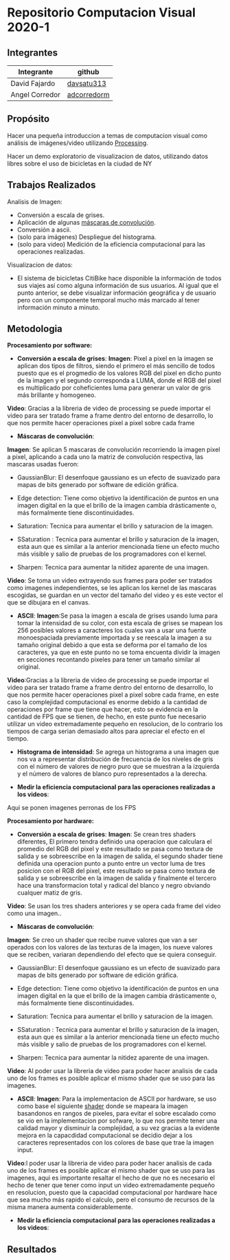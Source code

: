 # Repositorio Computacion Visual 2020-1

## Integrantes

|       Integrante      |                 github                        |
|-----------------------|-----------------------------------------------|
| David Fajardo| [davsatu313](https://github.com/davsatu313) |
| Angel Corredor   | [adcorredorm](https://github.com/adcorredorm)       |


## Propósito

Hacer una pequeña introduccion a temas de computacion visual como análisis de imágenes/video utilizando [Processing](https://processing.org/).

Hacer un demo exploratorio de visualizacion de datos, utilizando datos libres sobre el uso de bicicletas en la ciudad de NY

## Trabajos Realizados

Analisis de Imagen:

* Conversión a escala de grises.
* Aplicación de algunas [máscaras de convolución](https://en.wikipedia.org/wiki/Kernel_(image_processing)).
* Conversión a ascii.
* (solo para imágenes) Despliegue del histograma.
* (solo para video) Medición de la eficiencia computacional para las operaciones realizadas.

Visualizacion de datos:

* El sistema de bicicletas CitiBike hace disponible la información de todos sus viajes así como alguna información de sus usuarios. Al igual que el punto anterior, se debe visualizar información geográfica y de usuario pero con un componente temporal mucho más marcado al tener información minuto a minuto. 


## Metodologia
**Procesamiento por software:**

*  **Conversión a escala de grises**: 
**Imagen**: Pixel a pixel en la imagen se aplican dos tipos de filtros, siendo el primero el más sencillo de todos puesto que es el progmedio de los valores RGB del pixel en dicho punto de la imagen y el segundo corresponda a LUMA, donde el RGB del pixel es multiplicado por coheficientes luma para generar un valor de gris más brillante y homogeneo.

**Video**: Gracias a la libreria de video de processing se puede importar el video para ser tratado frame a frame dentro del entorno de desarrollo, lo que nos permite hacer operaciones pixel a pixel sobre cada frame

*  **Máscaras de convolución**: 

**Imagen**: Se  aplican  5 mascaras de convolución recorriendo la imagen pixel a pixel, aplicando a cada uno la matriz de convolución respectiva, las mascaras usadas fueron:

* GaussianBlur: El desenfoque gaussiano es un efecto de suavizado para mapas de bits generado por software de edición gráfica.

* Edge detection: Tiene como objetivo la identificación de puntos en una imagen digital en la que el brillo de la imagen cambia drásticamente o, más formalmente tiene discontinuidades.

* Saturation: Tecnica para aumentar el brillo y saturacion de la imagen.

* SSaturation : Tecnica para aumentar el brillo y saturacion de la imagen, esta aun que es similar a la anterior mencionada tiene un efecto mucho más visible y salio de pruebas de los programadores con el kernel.

* Sharpen: Tecnica para aumentar la nitidez aparente de una imagen.


**Video**: Se toma un video extrayendo sus frames para poder ser tratados como imagenes independientes, se les aplican los kernel de  las mascaras escogidas, se guardan en un vector del tamaño del video y es este vector el que se dibujara en el canvas.


*  **ASCII**: 
**Imagen**:Se pasa la imagen a escala de grises usando luma para tomar la intensidad de su color, con esta escala de grises se mapean los 256 posibles valores a caracteres los cuales van a usar una fuente monoespaciada previamente importada y se reescala la imagen  a su tamaño original debido a que esta se deforma por el tamaño de los caracteres, ya que en este punto no se toma encuenta dividir la imagen en secciones recontando pixeles para tener un tamaño similar al original.

**Video**:Gracias a la libreria de video de processing se puede importar el video para ser tratado frame a frame dentro del entorno de desarrollo, lo que nos permite hacer operaciones pixel a pixel sobre cada frame, en este caso la complejidad computacional es enorme debido a la cantidad de operaciones por frame que tiene que hacer, esto se evidencia en la cantidad de FPS que se tienen, de hecho, en este punto fue necesario utilizar un video extremadamente pequeño en resolucion, de lo contrario los tiempos de carga serian demasiado altos para apreciar el efecto en el tiempo.

* **Histograma de intensidad**: Se agrega un histograma a una imagen  que nos va a representar  distribución de frecuencia de los niveles de gris con el número de valores de negro puro que se muestran a la izquierda y el número de valores de blanco puro representados a la derecha.


* **Medir la eficiencia computacional para las operaciones realizadas a los videos**:
 
Aqui se ponen imagenes perronas de los FPS

**Procesamiento por hardware:**

*  **Conversión a escala de grises**: 
**Imagen**: Se crean tres shaders diferentes, El primero  tendra definido una operacion que calculara el promedio del RGB del pixel y este resultado se pasa como textura de salida y se sobreescribe en la imagen de salida, el segundo shader tiene definida una operacion punto a punto entre un vector luma de tres posicion con el RGB del pixel, este resultado se pasa como textura de salida y se sobreescribe en la imagen de salida y finalmente el tercero hace una transformacion total y radical del blanco y negro obviando cualquer matiz de gris.

**Video**: Se usan los tres shaders anteriores  y se opera  cada frame  del video como  una imagen..


*  **Máscaras de convolución**: 

**Imagen**: Se creo un shader que recibe nueve valores que van a ser operados con los valores de las texturas de la imagen, los nueve valores que se reciben, variaran dependiendo del efecto que se quiera conseguir.


* GaussianBlur: El desenfoque gaussiano es un efecto de suavizado para mapas de bits generado por software de edición gráfica.

* Edge detection: Tiene como objetivo la identificación de puntos en una imagen digital en la que el brillo de la imagen cambia drásticamente o, más formalmente tiene discontinuidades.

* Saturation: Tecnica para aumentar el brillo y saturacion de la imagen.

* SSaturation : Tecnica para aumentar el brillo y saturacion de la imagen, esta aun que es similar a la anterior mencionada tiene un efecto mucho más visible y salio de pruebas de los programadores con el kernel.

* Sharpen: Tecnica para aumentar la nitidez aparente de una imagen.

**Video**: Al poder usar la libreria de video para poder hacer analisis de cada uno de los frames es posible aplicar el mismo shader que se uso para las imagenes.

*  **ASCII**: 
**Imagen**: Para la implementacion de ASCII por hardware, se uso como base el siguiente [shader](https://www.shadertoy.com/view/lssGDj#) donde se mapeara la imagen basandonos en rangos de pixeles, para evitar el sobre escalado como se vio en la implementacion por sofware, lo que nos permite tener una calidad mayor y disminuir la complejidad, a su vez gracias a la evidente mejora en la capacdidad computacional se decidio dejar a los caracteres representados con los colores de base que trae la imagen input.

**Video**:l poder usar la libreria de video para poder hacer analisis de cada uno de los frames es posible aplicar el mismo shader que se uso para las imagenes, aqui es importante resaltar el hecho de que no es necesario el hecho de tener que tener como input un video extremadamente pequeño en resolucion, puesto que la capacidad computacional por hardware hace que sea mucho más rapido el calculo, pero el consumo de recursos de la misma manera aumenta considerablemente.

* **Medir la eficiencia computacional para las operaciones realizadas a los videos**:


## Resultados

